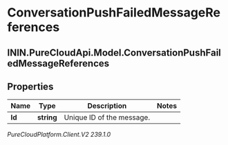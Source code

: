 # ConversationPushFailedMessageReferences

## ININ.PureCloudApi.Model.ConversationPushFailedMessageReferences

## Properties

|Name | Type | Description | Notes|
|------------ | ------------- | ------------- | -------------|
| **Id** | **string** | Unique ID of the message. | |



_PureCloudPlatform.Client.V2 239.1.0_
